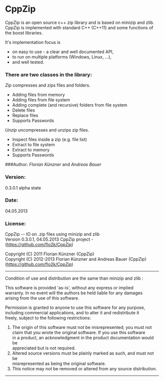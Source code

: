 CppZip
======

CppZip is an open source c++ zip library and is based on minizip and zlib. CppZip is implemented with 
standard C++ (C++11) and some functions of the boost libraries.

It's implementation focus is
 - on easy to use - a clear and well documented API,
 - to run on multiple platforms (Windows, Linux, ...),
 - and well tested.

### There are two classes in the library:

_Zip_ compresses and zips files and folders.
 - Adding files from memory
 - Adding files from file system
 - Adding complete (and recursive) folders from file system
 - Delete files
 - Replace files
 - Supports Passwords

_Unzip_ uncompresses and unzips zip files.
 - Inspect files inside a zip (e.g. file list)
 - Extract to file system
 - Extract to memory
 - Supports Passwords

###Author:
_Florian Künzner_ and _Andreas Bauer_

### Version:
0.3.0.1 alpha state

### Date:
04.05.2013

### License:

CppZip -- IO on .zip files using minizip and zlib  
Version 0.3.0.1, 04.05.2013
CppZip project - (https://github.com/flo2k/CppZip)  

Copyright (C) 2011      Florian Künzner (CppZip)  
Copyright (C) 2012-2013 Florian Künzner and Andreas Bauer (CppZip) (https://github.com/flo2k/CppZip)

---------------------------------------------------------------------------

Condition of use and distribution are the same than minizip and zlib :

This software is provided 'as-is', without any express or implied  
warranty.  In no event will the authors be held liable for any damages  
arising from the use of this software.

Permission is granted to anyone to use this software for any purpose,  
including commercial applications, and to alter it and redistribute it  
freely, subject to the following restrictions:

1. The origin of this software must not be misrepresented; you must not  
   claim that you wrote the original software. If you use this software  
   in a product, an acknowledgment in the product documentation would be  
   appreciated but is not required.  
2. Altered source versions must be plainly marked as such, and must not be  
   misrepresented as being the original software.  
3. This notice may not be removed or altered from any source distribution.  

---------------------------------------------------------------------------
